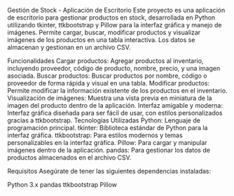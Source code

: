 Gestión de Stock - Aplicación de Escritorio
Este proyecto es una aplicación de escritorio para gestionar productos en stock, desarrollada en Python utilizando tkinter, ttkbootstrap y Pillow para la interfaz gráfica y manejo de imágenes. Permite cargar, buscar, modificar productos y visualizar imágenes de los productos en una tabla interactiva. Los datos se almacenan y gestionan en un archivo CSV.

Funcionalidades
Cargar productos: Agregar productos al inventario, incluyendo proveedor, código de producto, nombre, precio, y una imagen asociada.
Buscar productos: Buscar productos por nombre, código o proveedor de forma rápida y visual en una tabla.
Modificar productos: Permite modificar la información existente de los productos en el inventario.
Visualización de imágenes: Muestra una vista previa en miniatura de la imagen del producto dentro de la aplicación.
Interfaz amigable y moderna: Interfaz gráfica diseñada para ser fácil de usar, con estilos personalizados gracias a ttkbootstrap.
Tecnologías Utilizadas
Python: Lenguaje de programación principal.
tkinter: Biblioteca estándar de Python para la interfaz gráfica.
ttkbootstrap: Para estilos modernos y temas personalizables en la interfaz gráfica.
Pillow: Para cargar y manipular imágenes dentro de la aplicación.
pandas: Para gestionar los datos de productos almacenados en el archivo CSV.


Requisitos
Asegúrate de tener las siguientes dependencias instaladas:

Python 3.x
pandas
ttkbootstrap
Pillow
